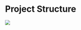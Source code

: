 # Project Structure

<img src="https://raw.githubusercontent.com/bnidevs/the-hotbox/main/project_structure/project_diagram.png"/>
